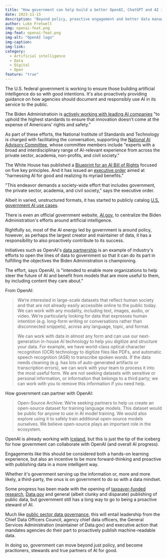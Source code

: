 ```yaml
---
title: "How government can help build a better OpenAI, ChatGPT and AI in general"
date: 2023-11-15
description: "Beyond policy, proactive engagement and better data management will make government a good steward and partner in responsible artificial intelligence efforts."
author: Luke Fretwell
img: openai-feat.png
img-feat: openai-feat.png
img-alt: "OpenAI logo"
img-caption: 
img-link: 
category:
  - Artificial intelligence
  - Data
  - Digital
  - Open
feature: "true"
---
```


The U.S. federal government is working to ensure those building artificial intelligence do so with good intentions. It's also proactively providing guidance on how agencies should document and responsibly use AI in its service to the public.

The Biden Administratioin is [actively working with leading AI companies](https://www.whitehouse.gov/briefing-room/statements-releases/2023/07/21/fact-sheet-biden-harris-administration-secures-voluntary-commitments-from-leading-artificial-intelligence-companies-to-manage-the-risks-posed-by-ai/) "to uphold the highest standards to ensure that innovation doesn’t come at the expense of Americans’ rights and safety."

As part of these efforts, the National Institute of Standards and Technology is charged with facilitating the conversation, supporting the [National AI Advisory Committee](https://ai.gov/naiac/), whose committee members include "experts with a broad and interdisciplinary range of AI-relevant experience from across the private sector, academia, non-profits, and civil society."

The White House has published a [Blueprint for an AI Bill of Rights](https://www.whitehouse.gov/ostp/ai-bill-of-rights/) focused on five key principles. And it has issued an [executive order](https://www.whitehouse.gov/briefing-room/presidential-actions/2023/10/30/executive-order-on-the-safe-secure-and-trustworthy-development-and-use-of-artificial-intelligence/) aimed at "harnessing AI for good and realizing its myriad benefits."

"This endeavor demands a society-wide effort that includes government, the private sector, academia, and civil society," says the executive order.

Albeit in varied, unstructured formats, it has started to publicly catalog [U.S. government AI use cases](https://ai.gov/ai-use-cases/).

There is even an official government website, [AI.gov](https://ai.gov/), to centralize the Biden Administration's efforts around artificial intelligence.

Rightfully so, most of the AI energy led by government is around policy, however, as perhaps the largest creator and maintainer of data, it has a responsibility to also proactively contribute to its success.

Initiatives such as OpenAI's [data partnership](https://openai.com/blog/data-partnerships) is an example of industry's efforts to open the lines of data to government so that it can do its part in fulfilling the objectives the Biden Administration is championing.

The effort, says OpenAI, is "intended to enable more organizations to help steer the future of AI and benefit from models that are more useful to them, by including content they care about."

From OpenAI:

> We’re interested in large-scale datasets that reflect human society and that are not already easily accessible online to the public today. We can work with any modality, including text, images, audio, or video. We’re particularly looking for data that expresses human intention (e.g. long-form writing or conversations rather than disconnected snippets), across any language, topic, and format. 
>
> We can work with data in almost any form and can use our next-generation in-house AI technology to help you digitize and structure your data. For example, we have world-class optical character recognition (OCR) technology to digitize files like PDFs, and automatic speech recognition (ASR) to transcribe spoken words. If the data needs cleaning (e.g. has lots of auto-generated artifacts or transcription errors), we can work with your team to process it into the most useful form. We are not seeking datasets with sensitive or personal information, or information that belongs to a third party; we can work with you to remove this information if you need help.

How government can partner with OpenAI:

> Open-Source Archive: We’re seeking partners to help us create an open-source dataset for training language models. This dataset would be public for anyone to use in AI model training. We would also explore using it to safely train additional open-source models ourselves. We believe open-source plays an important role in the ecosystem.

OpenAI is already working with [Iceland](https://openai.com/customer-stories/government-of-iceland), but this is just the tip of the iceberg for how government can collaborate with OpenAI (and overall AI progress).

Engagements like this should be considered both a hands-on learning experience, but also an incentive to be more forward-thinking and proactive with publishing data in a more intelligent way.

Whether it's government serving up the information or, more and more likely, a third-party, the onus is on government to do so with a data mindset.

Some progress has been made with the opening of [taxpayer-funded research](https://www.whitehouse.gov/ostp/news-updates/2022/08/25/ostp-issues-guidance-to-make-federally-funded-research-freely-available-without-delay/), [Data.gov](https://data.gov) and general (albeit clunky and disparate) publishing of public data, but government still has a long way to go to being a proactive steward of AI.

Much like [public sector data governance](https://govfresh.com/thoughts/data-experience), this will entail leadership from the Chief Data Officers Council, agency chief data officers, the General Services Administration (maintainer of Data.gov) and executive action that mandates agencies do their part to proactively publish machine-readable data.

In doing so, government can move beyond just policy, and become practioners, stewards and true partners of AI for good.